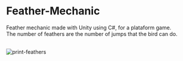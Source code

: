 # Feather-Mechanic
Feather mechanic made with Unity using C#, for a plataform game.<br>
The number of feathers are the number of jumps that the bird can do.<br><br>

![print-feathers](https://github.com/Pixelikas/Feather-Mechanic/assets/67108278/209195f5-95ab-4925-9906-823ec98d16de)


